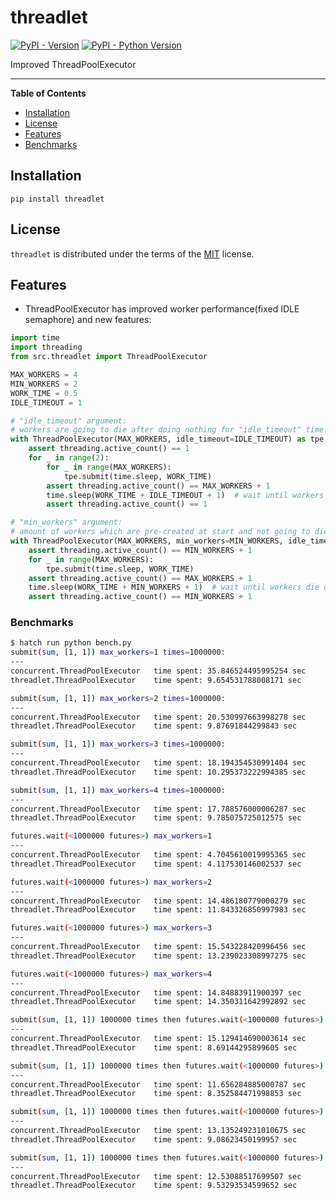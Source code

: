 # threadlet

[![PyPI - Version](https://img.shields.io/pypi/v/threadlet.svg)](https://pypi.org/project/threadlet)
[![PyPI - Python Version](https://img.shields.io/pypi/pyversions/threadlet.svg)](https://pypi.org/project/threadlet)

Improved ThreadPoolExecutor

-----

**Table of Contents**

- [Installation](#installation)
- [License](#license)
- [Features](#feature)
- [Benchmarks](#benchmarks)

## Installation

```console
pip install threadlet
```

## License

`threadlet` is distributed under the terms of the [MIT](https://spdx.org/licenses/MIT.html) license.

## Features

- ThreadPoolExecutor has improved worker performance(fixed IDLE semaphore) and new features:

```python
import time
import threading
from src.threadlet import ThreadPoolExecutor

MAX_WORKERS = 4
MIN_WORKERS = 2
WORK_TIME = 0.5
IDLE_TIMEOUT = 1

# "idle_timeout" argument:
# workers are going to die after doing nothing for "idle_timeout" time.
with ThreadPoolExecutor(MAX_WORKERS, idle_timeout=IDLE_TIMEOUT) as tpe:
    assert threading.active_count() == 1
    for _ in range(2):
        for _ in range(MAX_WORKERS):
            tpe.submit(time.sleep, WORK_TIME)
        assert threading.active_count() == MAX_WORKERS + 1
        time.sleep(WORK_TIME + IDLE_TIMEOUT + 1)  # wait until workers die on timeout
        assert threading.active_count() == 1

# "min_workers" argument:
# amount of workers which are pre-created at start and not going to die ever in despite of "idle_timeout".
with ThreadPoolExecutor(MAX_WORKERS, min_workers=MIN_WORKERS, idle_timeout=IDLE_TIMEOUT) as tpe:
    assert threading.active_count() == MIN_WORKERS + 1
    for _ in range(MAX_WORKERS):
        tpe.submit(time.sleep, WORK_TIME)
    assert threading.active_count() == MAX_WORKERS + 1
    time.sleep(WORK_TIME + MIN_WORKERS + 1)  # wait until workers die on timeout
    assert threading.active_count() == MIN_WORKERS + 1
```

### Benchmarks
```bash
$ hatch run python bench.py
submit(sum, [1, 1]) max_workers=1 times=1000000:
---
concurrent.ThreadPoolExecutor	time spent: 35.846524495995254 sec
threadlet.ThreadPoolExecutor	time spent: 9.654531788008171 sec

submit(sum, [1, 1]) max_workers=2 times=1000000:
---
concurrent.ThreadPoolExecutor	time spent: 20.530997663998278 sec
threadlet.ThreadPoolExecutor	time spent: 9.87691844299843 sec

submit(sum, [1, 1]) max_workers=3 times=1000000:
---
concurrent.ThreadPoolExecutor	time spent: 18.194354530991404 sec
threadlet.ThreadPoolExecutor	time spent: 10.295373222994385 sec

submit(sum, [1, 1]) max_workers=4 times=1000000:
---
concurrent.ThreadPoolExecutor	time spent: 17.788576000006287 sec
threadlet.ThreadPoolExecutor	time spent: 9.785075725012575 sec

futures.wait(<1000000 futures>) max_workers=1
---
concurrent.ThreadPoolExecutor	time spent: 4.7045610019995365 sec
threadlet.ThreadPoolExecutor	time spent: 4.117530146002537 sec

futures.wait(<1000000 futures>) max_workers=2
---
concurrent.ThreadPoolExecutor	time spent: 14.486180779000279 sec
threadlet.ThreadPoolExecutor	time spent: 11.843326850997983 sec

futures.wait(<1000000 futures>) max_workers=3
---
concurrent.ThreadPoolExecutor	time spent: 15.543228420996456 sec
threadlet.ThreadPoolExecutor	time spent: 13.239023308997275 sec

futures.wait(<1000000 futures>) max_workers=4
---
concurrent.ThreadPoolExecutor	time spent: 14.84883911900397 sec
threadlet.ThreadPoolExecutor	time spent: 14.350311642992892 sec

submit(sum, [1, 1]) 1000000 times then futures.wait(<1000000 futures>) max_workers=1
---
concurrent.ThreadPoolExecutor	time spent: 15.129414690003614 sec
threadlet.ThreadPoolExecutor	time spent: 8.69144295899605 sec

submit(sum, [1, 1]) 1000000 times then futures.wait(<1000000 futures>) max_workers=2
---
concurrent.ThreadPoolExecutor	time spent: 11.656284885000787 sec
threadlet.ThreadPoolExecutor	time spent: 8.352584471998853 sec

submit(sum, [1, 1]) 1000000 times then futures.wait(<1000000 futures>) max_workers=3
---
concurrent.ThreadPoolExecutor	time spent: 13.135249231010675 sec
threadlet.ThreadPoolExecutor	time spent: 9.08623450199957 sec

submit(sum, [1, 1]) 1000000 times then futures.wait(<1000000 futures>) max_workers=4
---
concurrent.ThreadPoolExecutor	time spent: 12.53088517699507 sec
threadlet.ThreadPoolExecutor	time spent: 9.53293534599652 sec
```
